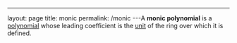 ---
 layout: page
 title: monic
 permalink: /monic
---A **monic polynomial** is a [polynomial](https://defsmath.github.io/DefsMath/polynomial_ring) whose leading coefficient is the [unit](https://defsmath.github.io/DefsMath/unit_of_a_ring) of the ring over which it is defined.